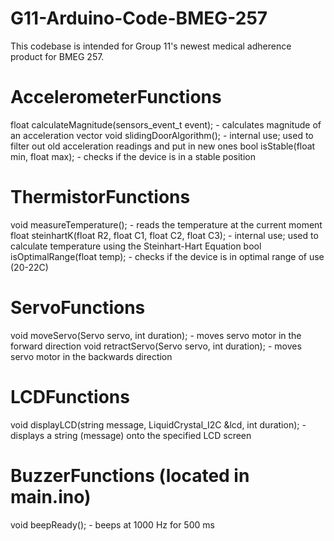 # G11-Arduino-Code-BMEG-257
This codebase is intended for Group 11's newest medical adherence product for BMEG 257. 

# AccelerometerFunctions
float calculateMagnitude(sensors_event_t event); - calculates magnitude of an acceleration vector
void slidingDoorAlgorithm(); - internal use; used to filter out old acceleration readings and put in new ones
bool isStable(float min, float max); - checks if the device is in a stable position

# ThermistorFunctions
void measureTemperature(); - reads the temperature at the current moment
float steinhartK(float R2, float C1, float C2, float C3); - internal use; used to calculate temperature using the Steinhart-Hart Equation
bool isOptimalRange(float temp); - checks if the device is in optimal range of use (20-22C)

# ServoFunctions
void moveServo(Servo servo, int duration); - moves servo motor in the forward direction
void retractServo(Servo servo, int duration); - moves servo motor in the backwards direction

# LCDFunctions 
void displayLCD(string message, LiquidCrystal_I2C &lcd, int duration); - displays a string (message) onto the specified LCD screen

# BuzzerFunctions (located in main.ino)
void beepReady(); - beeps at 1000 Hz for 500 ms
